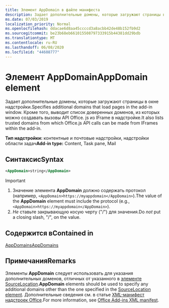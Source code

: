 ```yaml
---
title: Элемент AppDomain в файле манифеста
description: Задает дополнительные домены, которые загружают страницы в окне надстройки.
ms.date: 07/03/2019
localization_priority: Normal
ms.openlocfilehash: ddacae6d8aa45ccccd3a8acbb42de48b152fb9d2
ms.sourcegitcommit: be23b68eb661015508797333915b44381dd29bdb
ms.translationtype: MT
ms.contentlocale: ru-RU
ms.lasthandoff: 06/08/2020
ms.locfileid: "44608777"
---
```

# <a name="appdomain-element"></a><span data-ttu-id="ac836-103">Элемент AppDomain</span><span class="sxs-lookup"><span data-stu-id="ac836-103">AppDomain element</span></span>

<span data-ttu-id="ac836-104">Задает дополнительные домены, которые загружают страницы в окне надстройки.</span><span class="sxs-lookup"><span data-stu-id="ac836-104">Specifies additional domains that load pages in the add-in window.</span></span> <span data-ttu-id="ac836-105">Кроме того, выводит список доверенных доменов, из которых можно создавать вызовы API Office. js из IFrame в надстройке.</span><span class="sxs-lookup"><span data-stu-id="ac836-105">It also lists trusted domains from which Office.js API calls can be made from IFrames within the add-in.</span></span>

<span data-ttu-id="ac836-106">**Тип надстройки:** контентные и почтовые надстройки, надстройки области задач</span><span class="sxs-lookup"><span data-stu-id="ac836-106">**Add-in type:** Content, Task pane, Mail</span></span>

## <a name="syntax"></a><span data-ttu-id="ac836-107">Синтаксис</span><span class="sxs-lookup"><span data-stu-id="ac836-107">Syntax</span></span>

```XML
<AppDomain>string</AppDomain>
```

> [!IMPORTANT]
> 1. <span data-ttu-id="ac836-108">Значение элемента **AppDomain** должно содержать протокол (например, `<AppDomain>https://myappdomain</AppDomain>`).</span><span class="sxs-lookup"><span data-stu-id="ac836-108">The value of the **AppDomain** element must include the protocol (e.g., `<AppDomain>https://myappdomain</AppDomain>`).</span></span>
> 2. <span data-ttu-id="ac836-109">*Не* ставьте закрывающую косую черту ("/") для значения.</span><span class="sxs-lookup"><span data-stu-id="ac836-109">Do *not* put a closing slash, "/", on the value.</span></span>

## <a name="contained-in"></a><span data-ttu-id="ac836-110">Содержится в</span><span class="sxs-lookup"><span data-stu-id="ac836-110">Contained in</span></span>

[<span data-ttu-id="ac836-111">AppDomains</span><span class="sxs-lookup"><span data-stu-id="ac836-111">AppDomains</span></span>](appdomains.md)

## <a name="remarks"></a><span data-ttu-id="ac836-112">Примечания</span><span class="sxs-lookup"><span data-stu-id="ac836-112">Remarks</span></span>

<span data-ttu-id="ac836-113">Элементы **AppDomain** следует использовать для указания дополнительных доменов, отличных от указанного в [элементе SourceLocation](sourcelocation.md).</span><span class="sxs-lookup"><span data-stu-id="ac836-113">**AppDomain** elements should be used to specify any additional domains other than the one specified in the [SourceLocation element](sourcelocation.md).</span></span> <span data-ttu-id="ac836-114">Дополнительные сведения см. в статье [XML-манифест надстроек Office](../../develop/add-in-manifests.md).</span><span class="sxs-lookup"><span data-stu-id="ac836-114">For more information, see [Office Add-ins XML manifest](../../develop/add-in-manifests.md).</span></span>
